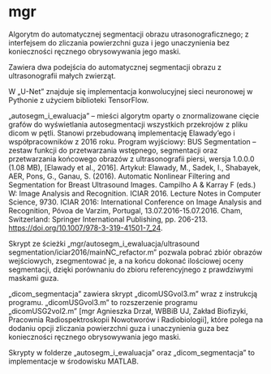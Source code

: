 # mgr
Algorytm do automatycznej segmentacji obrazu utrasonograficznego;
z interfejsem do zliczania powierzchni guza i jego unaczynienia bez konieczności ręcznego obrysowywania jego maski.

Zawiera dwa podejścia do automatycznej segmentacji obrazu z ultrasonografii małych zwierząt.

W „U-Net” znajduje się implementacja konwolucyjnej sieci neuronowej w Pythonie z użyciem biblioteki TensorFlow.

„autosegm_i_ewaluacja” – mieści algorytm oparty o znormalizowane cięcie grafów do wyświetlania autosegmentacji wszystkich przekrojów z pliku dicom w pętli. Stanowi przebudowaną implementację Elawady’ego i współpracowników z 2016 roku.
Program wyjściowy: BUS Segmentation – zestaw funkcji do przetwarzania wstępnego, segmentacji oraz przetwarzania końcowego obrazów z ultrasonografii piersi, wersja 1.0.0.0 (1.08 MB), [Elawady et al., 2016]. Artykuł: Elawady, M., Sadek, I., Shabayek, AER, Pons, G., Ganau, S. (2016). Automatic Nonlinear Filtering and Segmentation for Breast Ultrasound Images. Campilho A & Karray F (eds.) W: Image Analysis and Recognition. ICIAR 2016. Lecture Notes in Computer Science, 9730. ICIAR 2016: International Conference on Image Analysis and Recognition, Póvoa de Varzim, Portugal, 13.07.2016-15.07.2016. Cham, Switzerland: Springer International Publishing, pp. 206-213. https://doi.org/10.1007/978-3-319-41501-7_24.

Skrypt ze ścieżki „mgr/autosegm_i_ewaluacja/ultrasound segmentation/iciar2016/mainNC_refactor.m” pozwala pobrać zbiór obrazów wejściowych, zsegmentować je, a na końcu dokonać ilościowej oceny segmentacji, dzięki porównaniu do zbioru referencyjnego z prawdziwymi maskami guza.

„dicom_segmentacja” zawiera skrypt „dicomUSGvol3.m” wraz z instrukcją programu. „dicomUSGvol3.m” to rozszerzenie programu „dicomUSG2vol2.m” [mgr Agnieszka Drzał, WBBiB UJ, Zakład Biofizyki, Pracownia Radiospektroskopii Nowotworów i Radiobiologii], które polega na dodaniu opcji zliczania powierzchni guza i unaczynienia guza bez konieczności ręcznego obrysowywania jego maski.

Skrypty w folderze „autosegm_i_ewaluacja” oraz „dicom_segmentacja” to implementacje w środowisku MATLAB.

